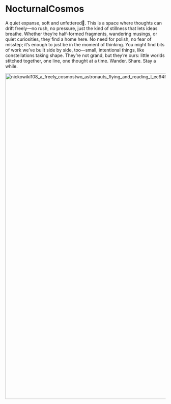 # NocturnalCosmos

A quiet expanse, soft and unfettered🌌.
This is a space where thoughts can drift freely—no rush, no pressure, just the kind of stillness that lets ideas breathe. Whether they’re half-formed fragments, wandering musings, or quiet curiosities, they find a home here. No need for polish, no fear of misstep; it’s enough to just be in the moment of thinking.
You might find bits of work we’ve built side by side, too—small, intentional things, like constellations taking shape. They’re not grand, but they’re ours: little worlds stitched together, one line, one thought at a time.
Wander. Share. Stay a while.

<img width="1024" height="1024" alt="nickowiki108_a_freely_cosmostwo_astronauts_flying_and_reading_l_ec94f922-b0d7-4435-8088-d5acc8e04418" src="https://github.com/user-attachments/assets/fdd6305a-3203-43b8-b2e4-1f56fd5969c8" />
